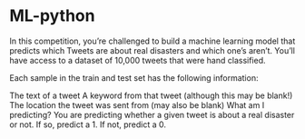 # ML-python
In this competition, you’re challenged to build a machine learning model that predicts which Tweets are about real disasters and which one’s aren’t. 
You’ll have access to a dataset of 10,000 tweets that were hand classified. 

Each sample in the train and test set has the following information:

The text of a tweet
A keyword from that tweet (although this may be blank!)
The location the tweet was sent from (may also be blank)
What am I predicting?
You are predicting whether a given tweet is about a real disaster or not. If so, predict a 1. If not, predict a 0.